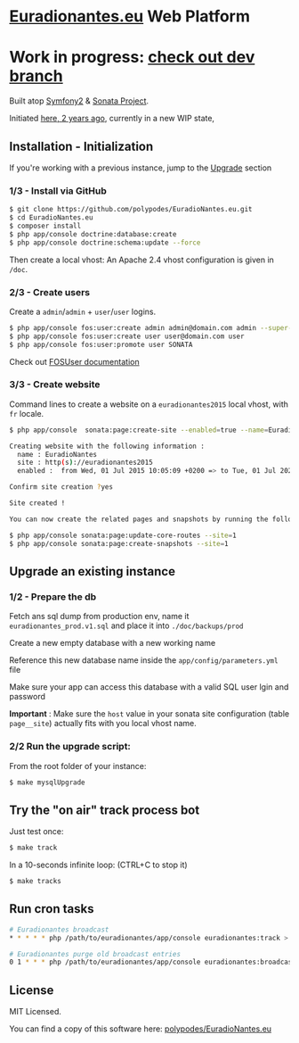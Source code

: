 # [Euradionantes.eu](http://www.euradionantes.eu) Web Platform

# Work in progress: [check out dev branch](https://github.com/polypodes/EuradioNantes.eu/tree/dev)

Built atop [Symfony2](http://symfony.com) & [Sonata Project](http://sonata-project.org).

Initiated [here, 2 years ago](https://github.com/DILL44/euradio), currently in a new WIP state,

## Installation - Initialization

If you're working with a previous instance, jump to the [Upgrade](#upgrade) section

### 1/3 - Install via GitHub

```bash
$ git clone https://github.com/polypodes/EuradioNantes.eu.git
$ cd EuradioNantes.eu
$ composer install
$ php app/console doctrine:database:create
$ php app/console doctrine:schema:update --force
```

Then create a local vhost: An Apache 2.4 vhost configuration is given in `/doc`.

### 2/3 - Create users

Create a `admin`/`admin` + `user`/`user` logins.

```bash
$ php app/console fos:user:create admin admin@domain.com admin --super-admin
$ php app/console fos:user:create user user@domain.com user
$ php app/console fos:user:promote user SONATA
```


Check out [FOSUser documentation](https://github.com/FriendsOfSymfony/FOSUserBundle/blob/v1.3.6/Resources/doc/command_line_tools.md)

### 3/3 - Create website

Command lines to create a website on a `euradionantes2015` local vhost, with `fr` locale.

```bash
$ php app/console  sonata:page:create-site --enabled=true --name=EuradioNantes --locale=fr --host=euradionantes2015 --relativePath=/ --enabledFrom=now --enabledTo="+20 years" --default=true
```
```bash
Creating website with the following information :
  name : EuradioNantes
  site : http(s)://euradionantes2015
  enabled :  from Wed, 01 Jul 2015 10:05:09 +0200 => to Tue, 01 Jul 2025 10:05:09 +0200
```
```bash
Confirm site creation ?yes
```
```bash
Site created !
```
```bash
You can now create the related pages and snapshots by running the followings commands:
```
```bash
$ php app/console sonata:page:update-core-routes --site=1
$ php app/console sonata:page:create-snapshots --site=1
```

## <a name="upgrade"></a> Upgrade an existing instance

### 1/2 - Prepare the db

Fetch ans sql dump from production env, name it `euradionantes_prod.v1.sql` and place it into `./doc/backups/prod`

Create a new empty database with a new working name

Reference this new database name inside the `app/config/parameters.yml` file

Make sure your app can access this database with a valid SQL user lgin and password

__Important__ : Make sure the `host` value in your sonata site configuration (table `page__site`) actually fits with you local vhost name.

### 2/2 Run the upgrade script:

From the root folder of your instance:

```bash
$ make mysqlUpgrade
```

## Try the "on air" track process bot

Just test once:


```bash
$ make track
```

In a 10-seconds infinite loop: (CTRL+C to stop it)

```bash
$ make tracks
```

## Run cron tasks

```bash
# Euradionantes broadcast
* * * * * php /path/to/euradionantes/app/console euradionantes:track > /dev/null

# Euradionantes purge old broadcast entries
0 1 * * * php /path/to/euradionantes/app/console euradionantes:broadcast:purge > /dev/null
```

## License

MIT Licensed.

You can find a copy of this software here: [polypodes/EuradioNantes.eu](https://github.com/polypodes/EuradioNantes.eu)

